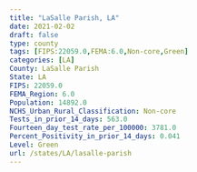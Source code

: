 ```yaml
---
title: "LaSalle Parish, LA"
date: 2021-02-02
draft: false
type: county
tags: [FIPS:22059.0,FEMA:6.0,Non-core,Green]
categories: [LA]
County: LaSalle Parish
State: LA
FIPS: 22059.0
FEMA_Region: 6.0
Population: 14892.0
NCHS_Urban_Rural_Classification: Non-core
Tests_in_prior_14_days: 563.0
Fourteen_day_test_rate_per_100000: 3781.0
Percent_Positivity_in_prior_14_days: 0.041
Level: Green
url: /states/LA/lasalle-parish
---
```



